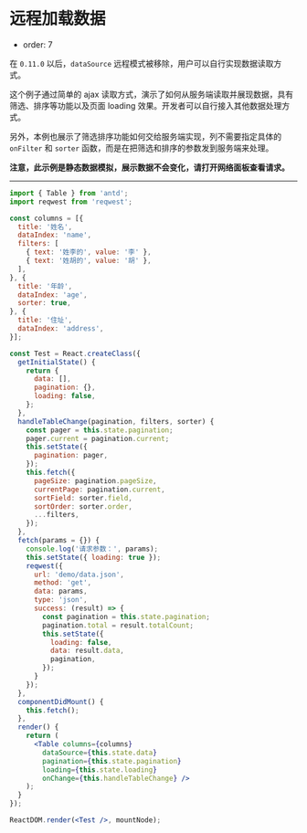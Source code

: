 # 远程加载数据

- order: 7

在 `0.11.0` 以后，`dataSource` 远程模式被移除，用户可以自行实现数据读取方式。

这个例子通过简单的 ajax 读取方式，演示了如何从服务端读取并展现数据，具有筛选、排序等功能以及页面 loading 效果。开发者可以自行接入其他数据处理方式。

另外，本例也展示了筛选排序功能如何交给服务端实现，列不需要指定具体的 `onFilter` 和 `sorter` 函数，而是在把筛选和排序的参数发到服务端来处理。

**注意，此示例是静态数据模拟，展示数据不会变化，请打开网络面板查看请求。**

---

````jsx
import { Table } from 'antd';
import reqwest from 'reqwest';

const columns = [{
  title: '姓名',
  dataIndex: 'name',
  filters: [
    { text: '姓李的', value: '李' },
    { text: '姓胡的', value: '胡' },
  ],
}, {
  title: '年龄',
  dataIndex: 'age',
  sorter: true,
}, {
  title: '住址',
  dataIndex: 'address',
}];

const Test = React.createClass({
  getInitialState() {
    return {
      data: [],
      pagination: {},
      loading: false,
    };
  },
  handleTableChange(pagination, filters, sorter) {
    const pager = this.state.pagination;
    pager.current = pagination.current;
    this.setState({
      pagination: pager,
    });
    this.fetch({
      pageSize: pagination.pageSize,
      currentPage: pagination.current,
      sortField: sorter.field,
      sortOrder: sorter.order,
      ...filters,
    });
  },
  fetch(params = {}) {
    console.log('请求参数：', params);
    this.setState({ loading: true });
    reqwest({
      url: 'demo/data.json',
      method: 'get',
      data: params,
      type: 'json',
      success: (result) => {
        const pagination = this.state.pagination;
        pagination.total = result.totalCount;
        this.setState({
          loading: false,
          data: result.data,
          pagination,
        });
      }
    });
  },
  componentDidMount() {
    this.fetch();
  },
  render() {
    return (
      <Table columns={columns}
        dataSource={this.state.data}
        pagination={this.state.pagination}
        loading={this.state.loading}
        onChange={this.handleTableChange} />
    );
  }
});

ReactDOM.render(<Test />, mountNode);
````
